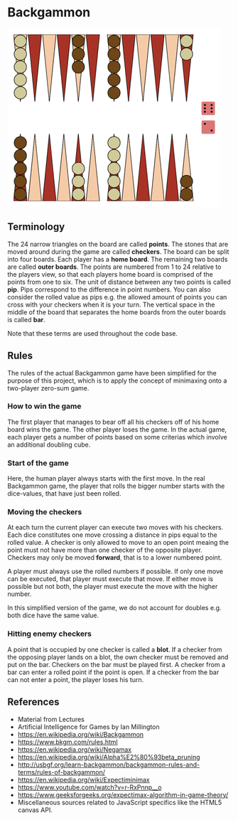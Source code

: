 # Backgammon
![](https://raw.githubusercontent.com/eggersa/Backgammon/master/docs/Screenshot.png)

## Terminology

The 24 narrow triangles on the board are called **points**. The stones that are moved around during the game are called **checkers**. The board can be split into four boards. Each player has a **home board**. The remaining two boards are called **outer boards**. The points are numbered from 1 to 24 relative to the players view, so that each players home board is comprised of the points from one to six. The unit of distance between any two points is called **pip**. Pips correspond to the difference in point numbers. You can also consider the rolled value as pips e.g. the allowed amount of points you can cross with your checkers when it is your turn. The vertical space in the middle of the board that separates the home boards from the outer boards is called **bar**.

Note that these terms are used throughout the code base.

## Rules
The rules of the actual Backgammon game have been simplified for the purpose of this project, which is to apply the concept of minimaxing onto a two-player zero-sum game.

### How to win the game
The first player that manages to bear off all his checkers off of his home board wins the game. The other player loses the game. In the actual game, each player gets a number of points based on some criterias which involve an additional doubling cube.

### Start of the game
Here, the human player always starts with the first move. In the real Backgammon game, the player that rolls the bigger number starts with the dice-values, that have just been rolled.

### Moving the checkers
At each turn the current player can execute two moves with his checkers. Each dice constitutes one move crossing a distance in pips equal to the rolled value. A checker is only allowed to move to an open point meaing the point must not have more than one checker of the opposite player. Checkers may only be moved **forward**, that is to a lower numbered point.

A player must always use the rolled numbers if possible. If only one move can be executed, that player must execute that move. If either move is possible but not both, the player must execute the move with the higher number.

In this simplified version of the game, we do not account for doubles e.g. both dice have the same value.

### Hitting enemy checkers
A point that is occupied by one checker is called a **blot**. If a checker from the opposing player lands on a blot, the own checker must be removed and put on the bar. Checkers on the bar must be played first. A checker from a bar can enter a rolled point if the point is open. If a checker from the bar can not enter a point, the player loses his turn.

## References

- Material from Lectures
- Artificial Intelligence for Games by Ian Millington
- https://en.wikipedia.org/wiki/Backgammon
- https://www.bkgm.com/rules.html
- https://en.wikipedia.org/wiki/Negamax
- https://en.wikipedia.org/wiki/Alpha%E2%80%93beta_pruning
- http://usbgf.org/learn-backgammon/backgammon-rules-and-terms/rules-of-backgammon/
- https://en.wikipedia.org/wiki/Expectiminimax
- https://www.youtube.com/watch?v=r-RxPnnp__o
- https://www.geeksforgeeks.org/expectimax-algorithm-in-game-theory/
- Miscellaneous sources related to JavaScript specifics like the HTML5 canvas API.
